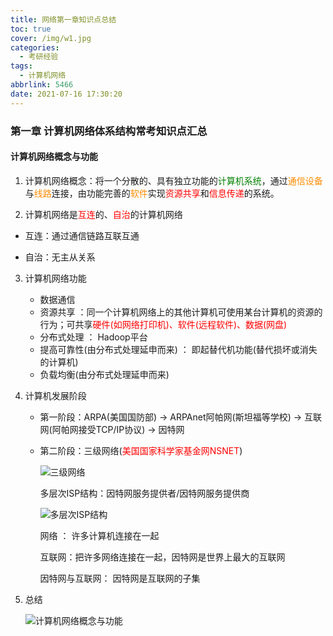 ```yaml
---
title: 网络第一章知识点总结
toc: true
cover: /img/w1.jpg
categories:
  - 考研经验
tags:
  - 计算机网络
abbrlink: 5466
date: 2021-07-16 17:30:20
---
```


### **第一章 计算机网络体系结构常考知识点汇总**

#### **计算机网络概念与功能**

1. 计算机网络概念：将一个分散的、具有独立功能的<font color=green>计算机系统</font>，通过<font color=#FF8C00>通信设备</font>与<font color=#FF8C00>线路</font>连接，由功能完善的<font color=#FF8C00>软件</font>实现<font color=#FF0000>资源共享</font>和<font color=#FF0000>信息传递</font>的系统。<!-- more -->

2.  计算机网络是<font color=#FF0000>互连</font>的、<font color=#FF0000>自治</font>的计算机网络

   * 互连：通过通信链路互联互通

   * 自治：无主从关系

3. 计算机网络功能 

   * 数据通信 
   * 资源共享 ：同一个计算机网络上的其他计算机可使用某台计算机的资源的行为；可共享<font color=#FF0000>硬件(如网络打印机)、软件(远程软件)、数据(网盘)</font>
   * 分布式处理 ： Hadoop平台
   * 提高可靠性(由分布式处理延申而来) ： 即起替代机功能(替代损坏或消失的计算机)
   * 负载均衡(由分布式处理延申而来) 

4. 计算机发展阶段

   * 第一阶段：ARPA(美国国防部) -> ARPAnet阿帕网(斯坦福等学校) -> 互联网(阿帕网接受TCP/IP协议)  -> 因特网   

   * 第二阶段：三级网络(<font color=#FF0000>美国国家科学家基金网NSNET</font>) 

     ![三级网络](/img/w2.jpg)

     多层次ISP结构：因特网服务提供者/因特网服务提供商

     ![多层次ISP结构](/img/w3.jpg)

     网络 ： 许多计算机连接在一起

     互联网：把许多网络连接在一起，因特网是世界上最大的互联网

     因特网与互联网： 因特网是互联网的子集

5. 总结

   ![计算机网络概念与功能](/img/计算机网络概念与功能.png)

